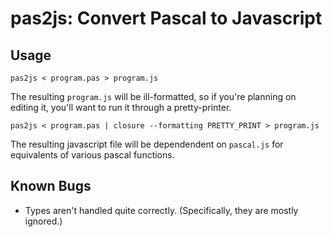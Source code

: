 pas2js: Convert Pascal to Javascript
====================================

Usage
-----

    pas2js < program.pas > program.js

The resulting `program.js` will be ill-formatted, so if you're planning on
editing it, you'll want to run it through a pretty-printer.

    pas2js < program.pas | closure --formatting PRETTY_PRINT > program.js

The resulting javascript file will be dependendent on `pascal.js` for
equivalents of various pascal functions.

Known Bugs
----------

 * Types aren't handled quite correctly. (Specifically, they are mostly
   ignored.)

